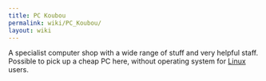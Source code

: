 ```yaml
---
title: PC Koubou
permalink: wiki/PC_Koubou/
layout: wiki
---
```


A specialist computer shop with a wide range of stuff and very helpful
staff. Possible to pick up a cheap PC here, without operating system for
[Linux](/wiki/Linux "wikilink") users.
